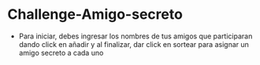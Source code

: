 # Challenge-Amigo-secreto

- Para iniciar, debes ingresar los nombres de tus amigos que participaran dando click en añadir y al finalizar, dar click en sortear para asignar un amigo secreto a cada uno
